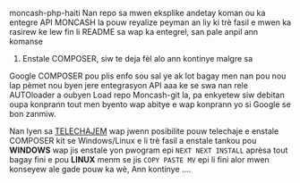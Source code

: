 moncash-php-haiti
Nan repo sa mwen eksplike andetay koman ou ka entegre API MONCASH la pouw reyalize peyman an liy ki trè fasil e mwen ka rasirew
ke lew fin li README sa wap ka entegrel, san pale anpil ann komanse

1. Enstale COMPOSER, siw te deja fèl alo ann kontinye malgre sa

Google COMPOSER pou plis enfo sou sal ye ak lot bagay men nan pou nou lap pèmet nou byen jere entegrasyon API aaa ke se swa nan 
rele AUTOloader a oubyen Load repo Moncash-git la, pa enkyetew siw debitan oupa konprann tout men byento wap abitye e wap konprann
yo si Google se bon zanmiw.

Nan lyen sa [TELECHAJEM](https://getcomposer.org/download/) wap jwenn posibilite pouw telechaje e enstale COMPOSER kit se Windows/Linux e li trè
fasil a enstale tankou pou **WINDOWS** wap jis enstale yon pwogram epi `NEXT NEXT INSTALL` aprèsa tout bagay fini e pou **LINUX** menm se jis 
`COPY PASTE MV` epi li fini alor mwen konseyew ale gade pouw ka wè, Ann kontinye ....



